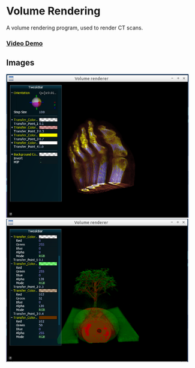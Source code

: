 Volume Rendering
===============

A volume rendering program, used to render CT scans.

### [Video Demo](video/video.mp4)

## Images
![Foot](images/foot.png)
![Bonsai](images/bonsai.png)
